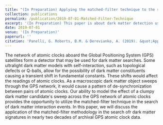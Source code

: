 ```yaml
---
title: "(In Preparation) Applying the matched-filter technique to the search for dark matter with networks of precision measurement devices"
collection: publications
permalink: /publication/2019-07-01-Matched-Filter-Technique
excerpt: '(In Preparation) This paper is about dark matter detection using a network of precision measurement devices.'
date: 2019-07-01
venue: '(In Preparation)'
paperurl: ''
citation: 'Panelli, G. Roberts, B.M. & Derevianko, A. (2019). &quot;Applying the matched-filter technique to the search for dark matter with networks of precision measurement devices.&quot; <i>(In Preparation)</i>.'
---
```

 
The network of atomic clocks aboard the Global Positioning System (GPS) satellites form a detector that may be used for dark matter searches. Some ultralight dark matter models with self-interaction, such as topological defects or Q-balls, allow for the possibility of dark matter constituents causing a transient shift in fundamental constants. These shifts would affect the readings of atomic clocks. As a macroscopic dark matter object sweeps through the GPS network, it would cause a pattern of de-synchronization between  pairs of atomic clocks. Our ability to model the effect of a clumpy dark matter candidate's sweep across the GPS network of atomic clocks provides the opportunity to utilize the matched-filter technique in the search of dark matter interaction events. In this paper, we will discuss the application of the matched-filter methodology in the search ofr dark matter signatures in nearly two decades of archival GPS atomic clock data.